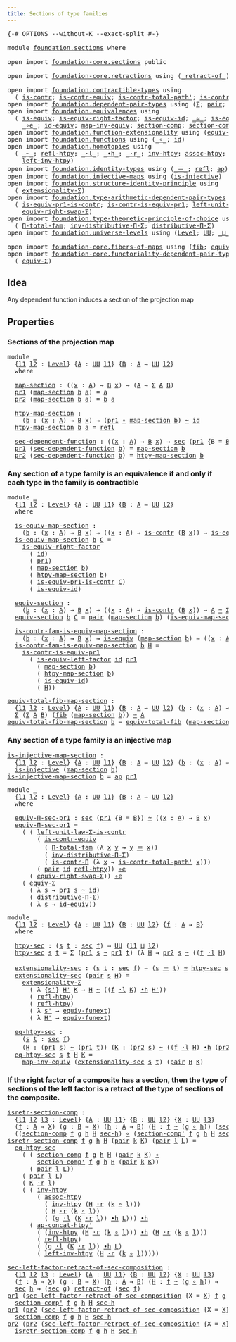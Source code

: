 ```yaml
---
title: Sections of type families
---
```


<pre class="Agda"><a id="51" class="Symbol">{-#</a> <a id="55" class="Keyword">OPTIONS</a> <a id="63" class="Pragma">--without-K</a> <a id="75" class="Pragma">--exact-split</a> <a id="89" class="Symbol">#-}</a>

<a id="94" class="Keyword">module</a> <a id="101" href="foundation.sections.html" class="Module">foundation.sections</a> <a id="121" class="Keyword">where</a>

<a id="128" class="Keyword">open</a> <a id="133" class="Keyword">import</a> <a id="140" href="foundation-core.sections.html" class="Module">foundation-core.sections</a> <a id="165" class="Keyword">public</a>

<a id="173" class="Keyword">open</a> <a id="178" class="Keyword">import</a> <a id="185" href="foundation-core.retractions.html" class="Module">foundation-core.retractions</a> <a id="213" class="Keyword">using</a> <a id="219" class="Symbol">(</a><a id="220" href="foundation-core.retractions.html#684" class="Function Operator">_retract-of_</a><a id="232" class="Symbol">)</a>

<a id="235" class="Keyword">open</a> <a id="240" class="Keyword">import</a> <a id="247" href="foundation.contractible-types.html" class="Module">foundation.contractible-types</a> <a id="277" class="Keyword">using</a>
  <a id="285" class="Symbol">(</a> <a id="287" href="foundation-core.contractible-types.html#1006" class="Function">is-contr</a><a id="295" class="Symbol">;</a> <a id="297" href="foundation-core.contractible-types.html#3304" class="Function">is-contr-equiv</a><a id="311" class="Symbol">;</a> <a id="313" href="foundation-core.contractible-types.html#2264" class="Function">is-contr-total-path&#39;</a><a id="333" class="Symbol">;</a> <a id="335" href="foundation-core.contractible-types.html#6898" class="Function">is-contr-Π</a><a id="345" class="Symbol">)</a>
<a id="347" class="Keyword">open</a> <a id="352" class="Keyword">import</a> <a id="359" href="foundation.dependent-pair-types.html" class="Module">foundation.dependent-pair-types</a> <a id="391" class="Keyword">using</a> <a id="397" class="Symbol">(</a><a id="398" href="foundation-core.dependent-pair-types.html#515" class="Record">Σ</a><a id="399" class="Symbol">;</a> <a id="401" href="foundation-core.dependent-pair-types.html#588" class="InductiveConstructor">pair</a><a id="405" class="Symbol">;</a> <a id="407" href="foundation-core.dependent-pair-types.html#605" class="Field">pr1</a><a id="410" class="Symbol">;</a> <a id="412" href="foundation-core.dependent-pair-types.html#617" class="Field">pr2</a><a id="415" class="Symbol">)</a>
<a id="417" class="Keyword">open</a> <a id="422" class="Keyword">import</a> <a id="429" href="foundation.equivalences.html" class="Module">foundation.equivalences</a> <a id="453" class="Keyword">using</a>
  <a id="461" class="Symbol">(</a> <a id="463" href="foundation-core.equivalences.html#1556" class="Function">is-equiv</a><a id="471" class="Symbol">;</a> <a id="473" href="foundation-core.equivalences.html#8882" class="Function">is-equiv-right-factor</a><a id="494" class="Symbol">;</a> <a id="496" href="foundation-core.equivalences.html#2323" class="Function">is-equiv-id</a><a id="507" class="Symbol">;</a> <a id="509" href="foundation-core.equivalences.html#1621" class="Function Operator">_≃_</a><a id="512" class="Symbol">;</a> <a id="514" href="foundation-core.equivalences.html#8172" class="Function">is-equiv-left-factor</a><a id="534" class="Symbol">;</a>
    <a id="540" href="foundation-core.equivalences.html#7869" class="Function Operator">_∘e_</a><a id="544" class="Symbol">;</a> <a id="546" href="foundation-core.equivalences.html#2494" class="Function">id-equiv</a><a id="554" class="Symbol">;</a> <a id="556" href="foundation-core.equivalences.html#5036" class="Function">map-inv-equiv</a><a id="569" class="Symbol">;</a> <a id="571" href="foundation-core.equivalences.html#6176" class="Function">section-comp</a><a id="583" class="Symbol">;</a> <a id="585" href="foundation-core.equivalences.html#6349" class="Function">section-comp&#39;</a><a id="598" class="Symbol">)</a>
<a id="600" class="Keyword">open</a> <a id="605" class="Keyword">import</a> <a id="612" href="foundation.function-extensionality.html" class="Module">foundation.function-extensionality</a> <a id="647" class="Keyword">using</a> <a id="653" class="Symbol">(</a><a id="654" href="foundation-core.function-extensionality.html#1301" class="Function">equiv-funext</a><a id="666" class="Symbol">)</a>
<a id="668" class="Keyword">open</a> <a id="673" class="Keyword">import</a> <a id="680" href="foundation.functions.html" class="Module">foundation.functions</a> <a id="701" class="Keyword">using</a> <a id="707" class="Symbol">(</a><a id="708" href="foundation-core.functions.html#420" class="Function Operator">_∘_</a><a id="711" class="Symbol">;</a> <a id="713" href="foundation-core.functions.html#322" class="Function">id</a><a id="715" class="Symbol">)</a>
<a id="717" class="Keyword">open</a> <a id="722" class="Keyword">import</a> <a id="729" href="foundation.homotopies.html" class="Module">foundation.homotopies</a> <a id="751" class="Keyword">using</a>
  <a id="759" class="Symbol">(</a> <a id="761" href="foundation-core.homotopies.html#627" class="Function Operator">_~_</a><a id="764" class="Symbol">;</a> <a id="766" href="foundation-core.homotopies.html#741" class="Function">refl-htpy</a><a id="775" class="Symbol">;</a> <a id="777" href="foundation-core.homotopies.html#1877" class="Function Operator">_·l_</a><a id="781" class="Symbol">;</a> <a id="783" href="foundation-core.homotopies.html#1167" class="Function Operator">_∙h_</a><a id="787" class="Symbol">;</a> <a id="789" href="foundation-core.homotopies.html#2083" class="Function Operator">_·r_</a><a id="793" class="Symbol">;</a> <a id="795" href="foundation-core.homotopies.html#998" class="Function">inv-htpy</a><a id="803" class="Symbol">;</a> <a id="805" href="foundation-core.homotopies.html#2185" class="Function">assoc-htpy</a><a id="815" class="Symbol">;</a> <a id="817" href="foundation.homotopies.html#2205" class="Function">ap-concat-htpy&#39;</a><a id="832" class="Symbol">;</a>
    <a id="838" href="foundation-core.homotopies.html#2780" class="Function">left-inv-htpy</a><a id="851" class="Symbol">)</a>
<a id="853" class="Keyword">open</a> <a id="858" class="Keyword">import</a> <a id="865" href="foundation.identity-types.html" class="Module">foundation.identity-types</a> <a id="891" class="Keyword">using</a> <a id="897" class="Symbol">(</a><a id="898" href="foundation-core.identity-types.html#1865" class="Function Operator">_＝_</a><a id="901" class="Symbol">;</a> <a id="903" href="foundation-core.identity-types.html#1820" class="InductiveConstructor">refl</a><a id="907" class="Symbol">;</a> <a id="909" href="foundation-core.identity-types.html#4003" class="Function">ap</a><a id="911" class="Symbol">)</a>
<a id="913" class="Keyword">open</a> <a id="918" class="Keyword">import</a> <a id="925" href="foundation.injective-maps.html" class="Module">foundation.injective-maps</a> <a id="951" class="Keyword">using</a> <a id="957" class="Symbol">(</a><a id="958" href="foundation.injective-maps.html#1309" class="Function">is-injective</a><a id="970" class="Symbol">)</a>
<a id="972" class="Keyword">open</a> <a id="977" class="Keyword">import</a> <a id="984" href="foundation.structure-identity-principle.html" class="Module">foundation.structure-identity-principle</a> <a id="1024" class="Keyword">using</a>
  <a id="1032" class="Symbol">(</a> <a id="1034" href="foundation.structure-identity-principle.html#2926" class="Function">extensionality-Σ</a><a id="1050" class="Symbol">)</a>
<a id="1052" class="Keyword">open</a> <a id="1057" class="Keyword">import</a> <a id="1064" href="foundation.type-arithmetic-dependent-pair-types.html" class="Module">foundation.type-arithmetic-dependent-pair-types</a> <a id="1112" class="Keyword">using</a>
  <a id="1120" class="Symbol">(</a> <a id="1122" href="foundation-core.type-arithmetic-dependent-pair-types.html#3907" class="Function">is-equiv-pr1-is-contr</a><a id="1143" class="Symbol">;</a> <a id="1145" href="foundation-core.type-arithmetic-dependent-pair-types.html#4439" class="Function">is-contr-is-equiv-pr1</a><a id="1166" class="Symbol">;</a> <a id="1168" href="foundation-core.type-arithmetic-dependent-pair-types.html#3090" class="Function">left-unit-law-Σ-is-contr</a><a id="1192" class="Symbol">;</a>
    <a id="1198" href="foundation-core.type-arithmetic-dependent-pair-types.html#11376" class="Function">equiv-right-swap-Σ</a><a id="1216" class="Symbol">)</a>
<a id="1218" class="Keyword">open</a> <a id="1223" class="Keyword">import</a> <a id="1230" href="foundation.type-theoretic-principle-of-choice.html" class="Module">foundation.type-theoretic-principle-of-choice</a> <a id="1276" class="Keyword">using</a>
  <a id="1284" class="Symbol">(</a> <a id="1286" href="foundation.type-theoretic-principle-of-choice.html#1269" class="Function">Π-total-fam</a><a id="1297" class="Symbol">;</a> <a id="1299" href="foundation.type-theoretic-principle-of-choice.html#5072" class="Function">inv-distributive-Π-Σ</a><a id="1319" class="Symbol">;</a> <a id="1321" href="foundation.type-theoretic-principle-of-choice.html#4367" class="Function">distributive-Π-Σ</a><a id="1337" class="Symbol">)</a>
<a id="1339" class="Keyword">open</a> <a id="1344" class="Keyword">import</a> <a id="1351" href="foundation.universe-levels.html" class="Module">foundation.universe-levels</a> <a id="1378" class="Keyword">using</a> <a id="1384" class="Symbol">(</a><a id="1385" href="Agda.Primitive.html#597" class="Postulate">Level</a><a id="1390" class="Symbol">;</a> <a id="1392" href="foundation-core.universe-levels.html#235" class="Primitive">UU</a><a id="1394" class="Symbol">;</a> <a id="1396" href="Agda.Primitive.html#810" class="Primitive Operator">_⊔_</a><a id="1399" class="Symbol">)</a>

<a id="1402" class="Keyword">open</a> <a id="1407" class="Keyword">import</a> <a id="1414" href="foundation-core.fibers-of-maps.html" class="Module">foundation-core.fibers-of-maps</a> <a id="1445" class="Keyword">using</a> <a id="1451" class="Symbol">(</a><a id="1452" href="foundation-core.fibers-of-maps.html#942" class="Function">fib</a><a id="1455" class="Symbol">;</a> <a id="1457" href="foundation-core.fibers-of-maps.html#8040" class="Function">equiv-total-fib</a><a id="1472" class="Symbol">)</a>
<a id="1474" class="Keyword">open</a> <a id="1479" class="Keyword">import</a> <a id="1486" href="foundation-core.functoriality-dependent-pair-types.html" class="Module">foundation-core.functoriality-dependent-pair-types</a> <a id="1537" class="Keyword">using</a>
  <a id="1545" class="Symbol">(</a> <a id="1547" href="foundation-core.functoriality-dependent-pair-types.html#10884" class="Function">equiv-Σ</a><a id="1554" class="Symbol">)</a>
</pre>
## Idea

Any dependent function induces a section of the projection map

## Properties

### Sections of the projection map

<pre class="Agda"><a id="1695" class="Keyword">module</a> <a id="1702" href="foundation.sections.html#1702" class="Module">_</a>
  <a id="1706" class="Symbol">{</a><a id="1707" href="foundation.sections.html#1707" class="Bound">l1</a> <a id="1710" href="foundation.sections.html#1710" class="Bound">l2</a> <a id="1713" class="Symbol">:</a> <a id="1715" href="Agda.Primitive.html#597" class="Postulate">Level</a><a id="1720" class="Symbol">}</a> <a id="1722" class="Symbol">{</a><a id="1723" href="foundation.sections.html#1723" class="Bound">A</a> <a id="1725" class="Symbol">:</a> <a id="1727" href="foundation-core.universe-levels.html#235" class="Primitive">UU</a> <a id="1730" href="foundation.sections.html#1707" class="Bound">l1</a><a id="1732" class="Symbol">}</a> <a id="1734" class="Symbol">{</a><a id="1735" href="foundation.sections.html#1735" class="Bound">B</a> <a id="1737" class="Symbol">:</a> <a id="1739" href="foundation.sections.html#1723" class="Bound">A</a> <a id="1741" class="Symbol">→</a> <a id="1743" href="foundation-core.universe-levels.html#235" class="Primitive">UU</a> <a id="1746" href="foundation.sections.html#1710" class="Bound">l2</a><a id="1748" class="Symbol">}</a>
  <a id="1752" class="Keyword">where</a>

  <a id="1761" href="foundation.sections.html#1761" class="Function">map-section</a> <a id="1773" class="Symbol">:</a> <a id="1775" class="Symbol">((</a><a id="1777" href="foundation.sections.html#1777" class="Bound">x</a> <a id="1779" class="Symbol">:</a> <a id="1781" href="foundation.sections.html#1723" class="Bound">A</a><a id="1782" class="Symbol">)</a> <a id="1784" class="Symbol">→</a> <a id="1786" href="foundation.sections.html#1735" class="Bound">B</a> <a id="1788" href="foundation.sections.html#1777" class="Bound">x</a><a id="1789" class="Symbol">)</a> <a id="1791" class="Symbol">→</a> <a id="1793" class="Symbol">(</a><a id="1794" href="foundation.sections.html#1723" class="Bound">A</a> <a id="1796" class="Symbol">→</a> <a id="1798" href="foundation-core.dependent-pair-types.html#515" class="Record">Σ</a> <a id="1800" href="foundation.sections.html#1723" class="Bound">A</a> <a id="1802" href="foundation.sections.html#1735" class="Bound">B</a><a id="1803" class="Symbol">)</a>
  <a id="1807" href="foundation-core.dependent-pair-types.html#605" class="Field">pr1</a> <a id="1811" class="Symbol">(</a><a id="1812" href="foundation.sections.html#1761" class="Function">map-section</a> <a id="1824" href="foundation.sections.html#1824" class="Bound">b</a> <a id="1826" href="foundation.sections.html#1826" class="Bound">a</a><a id="1827" class="Symbol">)</a> <a id="1829" class="Symbol">=</a> <a id="1831" href="foundation.sections.html#1826" class="Bound">a</a>
  <a id="1835" href="foundation-core.dependent-pair-types.html#617" class="Field">pr2</a> <a id="1839" class="Symbol">(</a><a id="1840" href="foundation.sections.html#1761" class="Function">map-section</a> <a id="1852" href="foundation.sections.html#1852" class="Bound">b</a> <a id="1854" href="foundation.sections.html#1854" class="Bound">a</a><a id="1855" class="Symbol">)</a> <a id="1857" class="Symbol">=</a> <a id="1859" href="foundation.sections.html#1852" class="Bound">b</a> <a id="1861" href="foundation.sections.html#1854" class="Bound">a</a>

  <a id="1866" href="foundation.sections.html#1866" class="Function">htpy-map-section</a> <a id="1883" class="Symbol">:</a>
    <a id="1889" class="Symbol">(</a><a id="1890" href="foundation.sections.html#1890" class="Bound">b</a> <a id="1892" class="Symbol">:</a> <a id="1894" class="Symbol">(</a><a id="1895" href="foundation.sections.html#1895" class="Bound">x</a> <a id="1897" class="Symbol">:</a> <a id="1899" href="foundation.sections.html#1723" class="Bound">A</a><a id="1900" class="Symbol">)</a> <a id="1902" class="Symbol">→</a> <a id="1904" href="foundation.sections.html#1735" class="Bound">B</a> <a id="1906" href="foundation.sections.html#1895" class="Bound">x</a><a id="1907" class="Symbol">)</a> <a id="1909" class="Symbol">→</a> <a id="1911" class="Symbol">(</a><a id="1912" href="foundation-core.dependent-pair-types.html#605" class="Field">pr1</a> <a id="1916" href="foundation-core.functions.html#420" class="Function Operator">∘</a> <a id="1918" href="foundation.sections.html#1761" class="Function">map-section</a> <a id="1930" href="foundation.sections.html#1890" class="Bound">b</a><a id="1931" class="Symbol">)</a> <a id="1933" href="foundation-core.homotopies.html#627" class="Function Operator">~</a> <a id="1935" href="foundation-core.functions.html#322" class="Function">id</a>
  <a id="1940" href="foundation.sections.html#1866" class="Function">htpy-map-section</a> <a id="1957" href="foundation.sections.html#1957" class="Bound">b</a> <a id="1959" href="foundation.sections.html#1959" class="Bound">a</a> <a id="1961" class="Symbol">=</a> <a id="1963" href="foundation-core.identity-types.html#1820" class="InductiveConstructor">refl</a>

  <a id="1971" href="foundation.sections.html#1971" class="Function">sec-dependent-function</a> <a id="1994" class="Symbol">:</a> <a id="1996" class="Symbol">((</a><a id="1998" href="foundation.sections.html#1998" class="Bound">x</a> <a id="2000" class="Symbol">:</a> <a id="2002" href="foundation.sections.html#1723" class="Bound">A</a><a id="2003" class="Symbol">)</a> <a id="2005" class="Symbol">→</a> <a id="2007" href="foundation.sections.html#1735" class="Bound">B</a> <a id="2009" href="foundation.sections.html#1998" class="Bound">x</a><a id="2010" class="Symbol">)</a> <a id="2012" class="Symbol">→</a> <a id="2014" href="foundation-core.sections.html#534" class="Function">sec</a> <a id="2018" class="Symbol">(</a><a id="2019" href="foundation-core.dependent-pair-types.html#605" class="Field">pr1</a> <a id="2023" class="Symbol">{</a><a id="2024" class="Argument">B</a> <a id="2026" class="Symbol">=</a> <a id="2028" href="foundation.sections.html#1735" class="Bound">B</a><a id="2029" class="Symbol">})</a>
  <a id="2034" href="foundation-core.dependent-pair-types.html#605" class="Field">pr1</a> <a id="2038" class="Symbol">(</a><a id="2039" href="foundation.sections.html#1971" class="Function">sec-dependent-function</a> <a id="2062" href="foundation.sections.html#2062" class="Bound">b</a><a id="2063" class="Symbol">)</a> <a id="2065" class="Symbol">=</a> <a id="2067" href="foundation.sections.html#1761" class="Function">map-section</a> <a id="2079" href="foundation.sections.html#2062" class="Bound">b</a>
  <a id="2083" href="foundation-core.dependent-pair-types.html#617" class="Field">pr2</a> <a id="2087" class="Symbol">(</a><a id="2088" href="foundation.sections.html#1971" class="Function">sec-dependent-function</a> <a id="2111" href="foundation.sections.html#2111" class="Bound">b</a><a id="2112" class="Symbol">)</a> <a id="2114" class="Symbol">=</a> <a id="2116" href="foundation.sections.html#1866" class="Function">htpy-map-section</a> <a id="2133" href="foundation.sections.html#2111" class="Bound">b</a>
</pre>
### Any section of a type family is an equivalence if and only if each type in the family is contractible

<pre class="Agda"><a id="2255" class="Keyword">module</a> <a id="2262" href="foundation.sections.html#2262" class="Module">_</a>
  <a id="2266" class="Symbol">{</a><a id="2267" href="foundation.sections.html#2267" class="Bound">l1</a> <a id="2270" href="foundation.sections.html#2270" class="Bound">l2</a> <a id="2273" class="Symbol">:</a> <a id="2275" href="Agda.Primitive.html#597" class="Postulate">Level</a><a id="2280" class="Symbol">}</a> <a id="2282" class="Symbol">{</a><a id="2283" href="foundation.sections.html#2283" class="Bound">A</a> <a id="2285" class="Symbol">:</a> <a id="2287" href="foundation-core.universe-levels.html#235" class="Primitive">UU</a> <a id="2290" href="foundation.sections.html#2267" class="Bound">l1</a><a id="2292" class="Symbol">}</a> <a id="2294" class="Symbol">{</a><a id="2295" href="foundation.sections.html#2295" class="Bound">B</a> <a id="2297" class="Symbol">:</a> <a id="2299" href="foundation.sections.html#2283" class="Bound">A</a> <a id="2301" class="Symbol">→</a> <a id="2303" href="foundation-core.universe-levels.html#235" class="Primitive">UU</a> <a id="2306" href="foundation.sections.html#2270" class="Bound">l2</a><a id="2308" class="Symbol">}</a>
  <a id="2312" class="Keyword">where</a>

  <a id="2321" href="foundation.sections.html#2321" class="Function">is-equiv-map-section</a> <a id="2342" class="Symbol">:</a>
    <a id="2348" class="Symbol">(</a><a id="2349" href="foundation.sections.html#2349" class="Bound">b</a> <a id="2351" class="Symbol">:</a> <a id="2353" class="Symbol">(</a><a id="2354" href="foundation.sections.html#2354" class="Bound">x</a> <a id="2356" class="Symbol">:</a> <a id="2358" href="foundation.sections.html#2283" class="Bound">A</a><a id="2359" class="Symbol">)</a> <a id="2361" class="Symbol">→</a> <a id="2363" href="foundation.sections.html#2295" class="Bound">B</a> <a id="2365" href="foundation.sections.html#2354" class="Bound">x</a><a id="2366" class="Symbol">)</a> <a id="2368" class="Symbol">→</a> <a id="2370" class="Symbol">((</a><a id="2372" href="foundation.sections.html#2372" class="Bound">x</a> <a id="2374" class="Symbol">:</a> <a id="2376" href="foundation.sections.html#2283" class="Bound">A</a><a id="2377" class="Symbol">)</a> <a id="2379" class="Symbol">→</a> <a id="2381" href="foundation-core.contractible-types.html#1006" class="Function">is-contr</a> <a id="2390" class="Symbol">(</a><a id="2391" href="foundation.sections.html#2295" class="Bound">B</a> <a id="2393" href="foundation.sections.html#2372" class="Bound">x</a><a id="2394" class="Symbol">))</a> <a id="2397" class="Symbol">→</a> <a id="2399" href="foundation-core.equivalences.html#1556" class="Function">is-equiv</a> <a id="2408" class="Symbol">(</a><a id="2409" href="foundation.sections.html#1761" class="Function">map-section</a> <a id="2421" href="foundation.sections.html#2349" class="Bound">b</a><a id="2422" class="Symbol">)</a>
  <a id="2426" href="foundation.sections.html#2321" class="Function">is-equiv-map-section</a> <a id="2447" href="foundation.sections.html#2447" class="Bound">b</a> <a id="2449" href="foundation.sections.html#2449" class="Bound">C</a> <a id="2451" class="Symbol">=</a>
    <a id="2457" href="foundation-core.equivalences.html#8882" class="Function">is-equiv-right-factor</a>
      <a id="2485" class="Symbol">(</a> <a id="2487" href="foundation-core.functions.html#322" class="Function">id</a><a id="2489" class="Symbol">)</a>
      <a id="2497" class="Symbol">(</a> <a id="2499" href="foundation-core.dependent-pair-types.html#605" class="Field">pr1</a><a id="2502" class="Symbol">)</a>
      <a id="2510" class="Symbol">(</a> <a id="2512" href="foundation.sections.html#1761" class="Function">map-section</a> <a id="2524" href="foundation.sections.html#2447" class="Bound">b</a><a id="2525" class="Symbol">)</a>
      <a id="2533" class="Symbol">(</a> <a id="2535" href="foundation.sections.html#1866" class="Function">htpy-map-section</a> <a id="2552" href="foundation.sections.html#2447" class="Bound">b</a><a id="2553" class="Symbol">)</a>
      <a id="2561" class="Symbol">(</a> <a id="2563" href="foundation-core.type-arithmetic-dependent-pair-types.html#3907" class="Function">is-equiv-pr1-is-contr</a> <a id="2585" href="foundation.sections.html#2449" class="Bound">C</a><a id="2586" class="Symbol">)</a>
      <a id="2594" class="Symbol">(</a> <a id="2596" href="foundation-core.equivalences.html#2323" class="Function">is-equiv-id</a><a id="2607" class="Symbol">)</a>

  <a id="2612" href="foundation.sections.html#2612" class="Function">equiv-section</a> <a id="2626" class="Symbol">:</a>
    <a id="2632" class="Symbol">(</a><a id="2633" href="foundation.sections.html#2633" class="Bound">b</a> <a id="2635" class="Symbol">:</a> <a id="2637" class="Symbol">(</a><a id="2638" href="foundation.sections.html#2638" class="Bound">x</a> <a id="2640" class="Symbol">:</a> <a id="2642" href="foundation.sections.html#2283" class="Bound">A</a><a id="2643" class="Symbol">)</a> <a id="2645" class="Symbol">→</a> <a id="2647" href="foundation.sections.html#2295" class="Bound">B</a> <a id="2649" href="foundation.sections.html#2638" class="Bound">x</a><a id="2650" class="Symbol">)</a> <a id="2652" class="Symbol">→</a> <a id="2654" class="Symbol">((</a><a id="2656" href="foundation.sections.html#2656" class="Bound">x</a> <a id="2658" class="Symbol">:</a> <a id="2660" href="foundation.sections.html#2283" class="Bound">A</a><a id="2661" class="Symbol">)</a> <a id="2663" class="Symbol">→</a> <a id="2665" href="foundation-core.contractible-types.html#1006" class="Function">is-contr</a> <a id="2674" class="Symbol">(</a><a id="2675" href="foundation.sections.html#2295" class="Bound">B</a> <a id="2677" href="foundation.sections.html#2656" class="Bound">x</a><a id="2678" class="Symbol">))</a> <a id="2681" class="Symbol">→</a> <a id="2683" href="foundation.sections.html#2283" class="Bound">A</a> <a id="2685" href="foundation-core.equivalences.html#1621" class="Function Operator">≃</a> <a id="2687" href="foundation-core.dependent-pair-types.html#515" class="Record">Σ</a> <a id="2689" href="foundation.sections.html#2283" class="Bound">A</a> <a id="2691" href="foundation.sections.html#2295" class="Bound">B</a>
  <a id="2695" href="foundation.sections.html#2612" class="Function">equiv-section</a> <a id="2709" href="foundation.sections.html#2709" class="Bound">b</a> <a id="2711" href="foundation.sections.html#2711" class="Bound">C</a> <a id="2713" class="Symbol">=</a> <a id="2715" href="foundation-core.dependent-pair-types.html#588" class="InductiveConstructor">pair</a> <a id="2720" class="Symbol">(</a><a id="2721" href="foundation.sections.html#1761" class="Function">map-section</a> <a id="2733" href="foundation.sections.html#2709" class="Bound">b</a><a id="2734" class="Symbol">)</a> <a id="2736" class="Symbol">(</a><a id="2737" href="foundation.sections.html#2321" class="Function">is-equiv-map-section</a> <a id="2758" href="foundation.sections.html#2709" class="Bound">b</a> <a id="2760" href="foundation.sections.html#2711" class="Bound">C</a><a id="2761" class="Symbol">)</a>

  <a id="2766" href="foundation.sections.html#2766" class="Function">is-contr-fam-is-equiv-map-section</a> <a id="2800" class="Symbol">:</a>
    <a id="2806" class="Symbol">(</a><a id="2807" href="foundation.sections.html#2807" class="Bound">b</a> <a id="2809" class="Symbol">:</a> <a id="2811" class="Symbol">(</a><a id="2812" href="foundation.sections.html#2812" class="Bound">x</a> <a id="2814" class="Symbol">:</a> <a id="2816" href="foundation.sections.html#2283" class="Bound">A</a><a id="2817" class="Symbol">)</a> <a id="2819" class="Symbol">→</a> <a id="2821" href="foundation.sections.html#2295" class="Bound">B</a> <a id="2823" href="foundation.sections.html#2812" class="Bound">x</a><a id="2824" class="Symbol">)</a> <a id="2826" class="Symbol">→</a> <a id="2828" href="foundation-core.equivalences.html#1556" class="Function">is-equiv</a> <a id="2837" class="Symbol">(</a><a id="2838" href="foundation.sections.html#1761" class="Function">map-section</a> <a id="2850" href="foundation.sections.html#2807" class="Bound">b</a><a id="2851" class="Symbol">)</a> <a id="2853" class="Symbol">→</a> <a id="2855" class="Symbol">((</a><a id="2857" href="foundation.sections.html#2857" class="Bound">x</a> <a id="2859" class="Symbol">:</a> <a id="2861" href="foundation.sections.html#2283" class="Bound">A</a><a id="2862" class="Symbol">)</a> <a id="2864" class="Symbol">→</a> <a id="2866" href="foundation-core.contractible-types.html#1006" class="Function">is-contr</a> <a id="2875" class="Symbol">(</a><a id="2876" href="foundation.sections.html#2295" class="Bound">B</a> <a id="2878" href="foundation.sections.html#2857" class="Bound">x</a><a id="2879" class="Symbol">))</a>
  <a id="2884" href="foundation.sections.html#2766" class="Function">is-contr-fam-is-equiv-map-section</a> <a id="2918" href="foundation.sections.html#2918" class="Bound">b</a> <a id="2920" href="foundation.sections.html#2920" class="Bound">H</a> <a id="2922" class="Symbol">=</a>
    <a id="2928" href="foundation-core.type-arithmetic-dependent-pair-types.html#4439" class="Function">is-contr-is-equiv-pr1</a>
      <a id="2956" class="Symbol">(</a> <a id="2958" href="foundation-core.equivalences.html#8172" class="Function">is-equiv-left-factor</a> <a id="2979" href="foundation-core.functions.html#322" class="Function">id</a> <a id="2982" href="foundation-core.dependent-pair-types.html#605" class="Field">pr1</a>
        <a id="2994" class="Symbol">(</a> <a id="2996" href="foundation.sections.html#1761" class="Function">map-section</a> <a id="3008" href="foundation.sections.html#2918" class="Bound">b</a><a id="3009" class="Symbol">)</a>
        <a id="3019" class="Symbol">(</a> <a id="3021" href="foundation.sections.html#1866" class="Function">htpy-map-section</a> <a id="3038" href="foundation.sections.html#2918" class="Bound">b</a><a id="3039" class="Symbol">)</a>
        <a id="3049" class="Symbol">(</a> <a id="3051" href="foundation-core.equivalences.html#2323" class="Function">is-equiv-id</a><a id="3062" class="Symbol">)</a>
        <a id="3072" class="Symbol">(</a> <a id="3074" href="foundation.sections.html#2920" class="Bound">H</a><a id="3075" class="Symbol">))</a>
</pre>
<pre class="Agda"><a id="equiv-total-fib-map-section"></a><a id="3091" href="foundation.sections.html#3091" class="Function">equiv-total-fib-map-section</a> <a id="3119" class="Symbol">:</a>
  <a id="3123" class="Symbol">{</a><a id="3124" href="foundation.sections.html#3124" class="Bound">l1</a> <a id="3127" href="foundation.sections.html#3127" class="Bound">l2</a> <a id="3130" class="Symbol">:</a> <a id="3132" href="Agda.Primitive.html#597" class="Postulate">Level</a><a id="3137" class="Symbol">}</a> <a id="3139" class="Symbol">{</a><a id="3140" href="foundation.sections.html#3140" class="Bound">A</a> <a id="3142" class="Symbol">:</a> <a id="3144" href="foundation-core.universe-levels.html#235" class="Primitive">UU</a> <a id="3147" href="foundation.sections.html#3124" class="Bound">l1</a><a id="3149" class="Symbol">}</a> <a id="3151" class="Symbol">{</a><a id="3152" href="foundation.sections.html#3152" class="Bound">B</a> <a id="3154" class="Symbol">:</a> <a id="3156" href="foundation.sections.html#3140" class="Bound">A</a> <a id="3158" class="Symbol">→</a> <a id="3160" href="foundation-core.universe-levels.html#235" class="Primitive">UU</a> <a id="3163" href="foundation.sections.html#3127" class="Bound">l2</a><a id="3165" class="Symbol">}</a> <a id="3167" class="Symbol">(</a><a id="3168" href="foundation.sections.html#3168" class="Bound">b</a> <a id="3170" class="Symbol">:</a> <a id="3172" class="Symbol">(</a><a id="3173" href="foundation.sections.html#3173" class="Bound">x</a> <a id="3175" class="Symbol">:</a> <a id="3177" href="foundation.sections.html#3140" class="Bound">A</a><a id="3178" class="Symbol">)</a> <a id="3180" class="Symbol">→</a> <a id="3182" href="foundation.sections.html#3152" class="Bound">B</a> <a id="3184" href="foundation.sections.html#3173" class="Bound">x</a><a id="3185" class="Symbol">)</a> <a id="3187" class="Symbol">→</a>
  <a id="3191" href="foundation-core.dependent-pair-types.html#515" class="Record">Σ</a> <a id="3193" class="Symbol">(</a><a id="3194" href="foundation-core.dependent-pair-types.html#515" class="Record">Σ</a> <a id="3196" href="foundation.sections.html#3140" class="Bound">A</a> <a id="3198" href="foundation.sections.html#3152" class="Bound">B</a><a id="3199" class="Symbol">)</a> <a id="3201" class="Symbol">(</a><a id="3202" href="foundation-core.fibers-of-maps.html#942" class="Function">fib</a> <a id="3206" class="Symbol">(</a><a id="3207" href="foundation.sections.html#1761" class="Function">map-section</a> <a id="3219" href="foundation.sections.html#3168" class="Bound">b</a><a id="3220" class="Symbol">))</a> <a id="3223" href="foundation-core.equivalences.html#1621" class="Function Operator">≃</a> <a id="3225" href="foundation.sections.html#3140" class="Bound">A</a>
<a id="3227" href="foundation.sections.html#3091" class="Function">equiv-total-fib-map-section</a> <a id="3255" href="foundation.sections.html#3255" class="Bound">b</a> <a id="3257" class="Symbol">=</a> <a id="3259" href="foundation-core.fibers-of-maps.html#8040" class="Function">equiv-total-fib</a> <a id="3275" class="Symbol">(</a><a id="3276" href="foundation.sections.html#1761" class="Function">map-section</a> <a id="3288" href="foundation.sections.html#3255" class="Bound">b</a><a id="3289" class="Symbol">)</a>
</pre>
### Any section of a type family is an injective map

<pre class="Agda"><a id="is-injective-map-section"></a><a id="3358" href="foundation.sections.html#3358" class="Function">is-injective-map-section</a> <a id="3383" class="Symbol">:</a>
  <a id="3387" class="Symbol">{</a><a id="3388" href="foundation.sections.html#3388" class="Bound">l1</a> <a id="3391" href="foundation.sections.html#3391" class="Bound">l2</a> <a id="3394" class="Symbol">:</a> <a id="3396" href="Agda.Primitive.html#597" class="Postulate">Level</a><a id="3401" class="Symbol">}</a> <a id="3403" class="Symbol">{</a><a id="3404" href="foundation.sections.html#3404" class="Bound">A</a> <a id="3406" class="Symbol">:</a> <a id="3408" href="foundation-core.universe-levels.html#235" class="Primitive">UU</a> <a id="3411" href="foundation.sections.html#3388" class="Bound">l1</a><a id="3413" class="Symbol">}</a> <a id="3415" class="Symbol">{</a><a id="3416" href="foundation.sections.html#3416" class="Bound">B</a> <a id="3418" class="Symbol">:</a> <a id="3420" href="foundation.sections.html#3404" class="Bound">A</a> <a id="3422" class="Symbol">→</a> <a id="3424" href="foundation-core.universe-levels.html#235" class="Primitive">UU</a> <a id="3427" href="foundation.sections.html#3391" class="Bound">l2</a><a id="3429" class="Symbol">}</a> <a id="3431" class="Symbol">(</a><a id="3432" href="foundation.sections.html#3432" class="Bound">b</a> <a id="3434" class="Symbol">:</a> <a id="3436" class="Symbol">(</a><a id="3437" href="foundation.sections.html#3437" class="Bound">x</a> <a id="3439" class="Symbol">:</a> <a id="3441" href="foundation.sections.html#3404" class="Bound">A</a><a id="3442" class="Symbol">)</a> <a id="3444" class="Symbol">→</a> <a id="3446" href="foundation.sections.html#3416" class="Bound">B</a> <a id="3448" href="foundation.sections.html#3437" class="Bound">x</a><a id="3449" class="Symbol">)</a> <a id="3451" class="Symbol">→</a>
  <a id="3455" href="foundation.injective-maps.html#1309" class="Function">is-injective</a> <a id="3468" class="Symbol">(</a><a id="3469" href="foundation.sections.html#1761" class="Function">map-section</a> <a id="3481" href="foundation.sections.html#3432" class="Bound">b</a><a id="3482" class="Symbol">)</a>
<a id="3484" href="foundation.sections.html#3358" class="Function">is-injective-map-section</a> <a id="3509" href="foundation.sections.html#3509" class="Bound">b</a> <a id="3511" class="Symbol">=</a> <a id="3513" href="foundation-core.identity-types.html#4003" class="Function">ap</a> <a id="3516" href="foundation-core.dependent-pair-types.html#605" class="Field">pr1</a>
</pre>
<pre class="Agda"><a id="3533" class="Keyword">module</a> <a id="3540" href="foundation.sections.html#3540" class="Module">_</a>
  <a id="3544" class="Symbol">{</a><a id="3545" href="foundation.sections.html#3545" class="Bound">l1</a> <a id="3548" href="foundation.sections.html#3548" class="Bound">l2</a> <a id="3551" class="Symbol">:</a> <a id="3553" href="Agda.Primitive.html#597" class="Postulate">Level</a><a id="3558" class="Symbol">}</a> <a id="3560" class="Symbol">{</a><a id="3561" href="foundation.sections.html#3561" class="Bound">A</a> <a id="3563" class="Symbol">:</a> <a id="3565" href="foundation-core.universe-levels.html#235" class="Primitive">UU</a> <a id="3568" href="foundation.sections.html#3545" class="Bound">l1</a><a id="3570" class="Symbol">}</a> <a id="3572" class="Symbol">{</a><a id="3573" href="foundation.sections.html#3573" class="Bound">B</a> <a id="3575" class="Symbol">:</a> <a id="3577" href="foundation.sections.html#3561" class="Bound">A</a> <a id="3579" class="Symbol">→</a> <a id="3581" href="foundation-core.universe-levels.html#235" class="Primitive">UU</a> <a id="3584" href="foundation.sections.html#3548" class="Bound">l2</a><a id="3586" class="Symbol">}</a>
  <a id="3590" class="Keyword">where</a>

  <a id="3599" href="foundation.sections.html#3599" class="Function">equiv-Π-sec-pr1</a> <a id="3615" class="Symbol">:</a> <a id="3617" href="foundation-core.sections.html#534" class="Function">sec</a> <a id="3621" class="Symbol">(</a><a id="3622" href="foundation-core.dependent-pair-types.html#605" class="Field">pr1</a> <a id="3626" class="Symbol">{</a><a id="3627" class="Argument">B</a> <a id="3629" class="Symbol">=</a> <a id="3631" href="foundation.sections.html#3573" class="Bound">B</a><a id="3632" class="Symbol">})</a> <a id="3635" href="foundation-core.equivalences.html#1621" class="Function Operator">≃</a> <a id="3637" class="Symbol">((</a><a id="3639" href="foundation.sections.html#3639" class="Bound">x</a> <a id="3641" class="Symbol">:</a> <a id="3643" href="foundation.sections.html#3561" class="Bound">A</a><a id="3644" class="Symbol">)</a> <a id="3646" class="Symbol">→</a> <a id="3648" href="foundation.sections.html#3573" class="Bound">B</a> <a id="3650" href="foundation.sections.html#3639" class="Bound">x</a><a id="3651" class="Symbol">)</a>
  <a id="3655" href="foundation.sections.html#3599" class="Function">equiv-Π-sec-pr1</a> <a id="3671" class="Symbol">=</a>
    <a id="3677" class="Symbol">(</a> <a id="3679" class="Symbol">(</a> <a id="3681" href="foundation-core.type-arithmetic-dependent-pair-types.html#3090" class="Function">left-unit-law-Σ-is-contr</a>
        <a id="3714" class="Symbol">(</a> <a id="3716" href="foundation-core.contractible-types.html#3304" class="Function">is-contr-equiv</a>
          <a id="3741" class="Symbol">(</a> <a id="3743" href="foundation.type-theoretic-principle-of-choice.html#1269" class="Function">Π-total-fam</a> <a id="3755" class="Symbol">(λ</a> <a id="3758" href="foundation.sections.html#3758" class="Bound">x</a> <a id="3760" href="foundation.sections.html#3760" class="Bound">y</a> <a id="3762" class="Symbol">→</a> <a id="3764" href="foundation.sections.html#3760" class="Bound">y</a> <a id="3766" href="foundation-core.identity-types.html#1865" class="Function Operator">＝</a> <a id="3768" href="foundation.sections.html#3758" class="Bound">x</a><a id="3769" class="Symbol">))</a>
          <a id="3782" class="Symbol">(</a> <a id="3784" href="foundation.type-theoretic-principle-of-choice.html#5072" class="Function">inv-distributive-Π-Σ</a><a id="3804" class="Symbol">)</a>
          <a id="3816" class="Symbol">(</a> <a id="3818" href="foundation-core.contractible-types.html#6898" class="Function">is-contr-Π</a> <a id="3829" class="Symbol">(λ</a> <a id="3832" href="foundation.sections.html#3832" class="Bound">x</a> <a id="3834" class="Symbol">→</a> <a id="3836" href="foundation-core.contractible-types.html#2264" class="Function">is-contr-total-path&#39;</a> <a id="3857" href="foundation.sections.html#3832" class="Bound">x</a><a id="3858" class="Symbol">)))</a>
        <a id="3870" class="Symbol">(</a> <a id="3872" href="foundation-core.dependent-pair-types.html#588" class="InductiveConstructor">pair</a> <a id="3877" href="foundation-core.functions.html#322" class="Function">id</a> <a id="3880" href="foundation-core.homotopies.html#741" class="Function">refl-htpy</a><a id="3889" class="Symbol">))</a> <a id="3892" href="foundation-core.equivalences.html#7869" class="Function Operator">∘e</a>
      <a id="3901" class="Symbol">(</a> <a id="3903" href="foundation-core.type-arithmetic-dependent-pair-types.html#11376" class="Function">equiv-right-swap-Σ</a><a id="3921" class="Symbol">))</a> <a id="3924" href="foundation-core.equivalences.html#7869" class="Function Operator">∘e</a>
    <a id="3931" class="Symbol">(</a> <a id="3933" href="foundation-core.functoriality-dependent-pair-types.html#10884" class="Function">equiv-Σ</a>
      <a id="3947" class="Symbol">(</a> <a id="3949" class="Symbol">λ</a> <a id="3951" href="foundation.sections.html#3951" class="Bound">s</a> <a id="3953" class="Symbol">→</a> <a id="3955" href="foundation-core.dependent-pair-types.html#605" class="Field">pr1</a> <a id="3959" href="foundation.sections.html#3951" class="Bound">s</a> <a id="3961" href="foundation-core.homotopies.html#627" class="Function Operator">~</a> <a id="3963" href="foundation-core.functions.html#322" class="Function">id</a><a id="3965" class="Symbol">)</a>
      <a id="3973" class="Symbol">(</a> <a id="3975" href="foundation.type-theoretic-principle-of-choice.html#4367" class="Function">distributive-Π-Σ</a><a id="3991" class="Symbol">)</a>
      <a id="3999" class="Symbol">(</a> <a id="4001" class="Symbol">λ</a> <a id="4003" href="foundation.sections.html#4003" class="Bound">s</a> <a id="4005" class="Symbol">→</a> <a id="4007" href="foundation-core.equivalences.html#2494" class="Function">id-equiv</a><a id="4015" class="Symbol">))</a>
</pre>
<pre class="Agda"><a id="4031" class="Keyword">module</a> <a id="4038" href="foundation.sections.html#4038" class="Module">_</a>
  <a id="4042" class="Symbol">{</a><a id="4043" href="foundation.sections.html#4043" class="Bound">l1</a> <a id="4046" href="foundation.sections.html#4046" class="Bound">l2</a> <a id="4049" class="Symbol">:</a> <a id="4051" href="Agda.Primitive.html#597" class="Postulate">Level</a><a id="4056" class="Symbol">}</a> <a id="4058" class="Symbol">{</a><a id="4059" href="foundation.sections.html#4059" class="Bound">A</a> <a id="4061" class="Symbol">:</a> <a id="4063" href="foundation-core.universe-levels.html#235" class="Primitive">UU</a> <a id="4066" href="foundation.sections.html#4043" class="Bound">l1</a><a id="4068" class="Symbol">}</a> <a id="4070" class="Symbol">{</a><a id="4071" href="foundation.sections.html#4071" class="Bound">B</a> <a id="4073" class="Symbol">:</a> <a id="4075" href="foundation-core.universe-levels.html#235" class="Primitive">UU</a> <a id="4078" href="foundation.sections.html#4046" class="Bound">l2</a><a id="4080" class="Symbol">}</a> <a id="4082" class="Symbol">{</a><a id="4083" href="foundation.sections.html#4083" class="Bound">f</a> <a id="4085" class="Symbol">:</a> <a id="4087" href="foundation.sections.html#4059" class="Bound">A</a> <a id="4089" class="Symbol">→</a> <a id="4091" href="foundation.sections.html#4071" class="Bound">B</a><a id="4092" class="Symbol">}</a>
  <a id="4096" class="Keyword">where</a>

  <a id="4105" href="foundation.sections.html#4105" class="Function">htpy-sec</a> <a id="4114" class="Symbol">:</a> <a id="4116" class="Symbol">(</a><a id="4117" href="foundation.sections.html#4117" class="Bound">s</a> <a id="4119" href="foundation.sections.html#4119" class="Bound">t</a> <a id="4121" class="Symbol">:</a> <a id="4123" href="foundation-core.sections.html#534" class="Function">sec</a> <a id="4127" href="foundation.sections.html#4083" class="Bound">f</a><a id="4128" class="Symbol">)</a> <a id="4130" class="Symbol">→</a> <a id="4132" href="foundation-core.universe-levels.html#235" class="Primitive">UU</a> <a id="4135" class="Symbol">(</a><a id="4136" href="foundation.sections.html#4043" class="Bound">l1</a> <a id="4139" href="Agda.Primitive.html#810" class="Primitive Operator">⊔</a> <a id="4141" href="foundation.sections.html#4046" class="Bound">l2</a><a id="4143" class="Symbol">)</a>
  <a id="4147" href="foundation.sections.html#4105" class="Function">htpy-sec</a> <a id="4156" href="foundation.sections.html#4156" class="Bound">s</a> <a id="4158" href="foundation.sections.html#4158" class="Bound">t</a> <a id="4160" class="Symbol">=</a> <a id="4162" href="foundation-core.dependent-pair-types.html#515" class="Record">Σ</a> <a id="4164" class="Symbol">(</a><a id="4165" href="foundation-core.dependent-pair-types.html#605" class="Field">pr1</a> <a id="4169" href="foundation.sections.html#4156" class="Bound">s</a> <a id="4171" href="foundation-core.homotopies.html#627" class="Function Operator">~</a> <a id="4173" href="foundation-core.dependent-pair-types.html#605" class="Field">pr1</a> <a id="4177" href="foundation.sections.html#4158" class="Bound">t</a><a id="4178" class="Symbol">)</a> <a id="4180" class="Symbol">(λ</a> <a id="4183" href="foundation.sections.html#4183" class="Bound">H</a> <a id="4185" class="Symbol">→</a> <a id="4187" href="foundation-core.dependent-pair-types.html#617" class="Field">pr2</a> <a id="4191" href="foundation.sections.html#4156" class="Bound">s</a> <a id="4193" href="foundation-core.homotopies.html#627" class="Function Operator">~</a> <a id="4195" class="Symbol">((</a><a id="4197" href="foundation.sections.html#4083" class="Bound">f</a> <a id="4199" href="foundation-core.homotopies.html#1877" class="Function Operator">·l</a> <a id="4202" href="foundation.sections.html#4183" class="Bound">H</a><a id="4203" class="Symbol">)</a> <a id="4205" href="foundation-core.homotopies.html#1167" class="Function Operator">∙h</a> <a id="4208" href="foundation-core.dependent-pair-types.html#617" class="Field">pr2</a> <a id="4212" href="foundation.sections.html#4158" class="Bound">t</a><a id="4213" class="Symbol">))</a>

  <a id="4219" href="foundation.sections.html#4219" class="Function">extensionality-sec</a> <a id="4238" class="Symbol">:</a> <a id="4240" class="Symbol">(</a><a id="4241" href="foundation.sections.html#4241" class="Bound">s</a> <a id="4243" href="foundation.sections.html#4243" class="Bound">t</a> <a id="4245" class="Symbol">:</a> <a id="4247" href="foundation-core.sections.html#534" class="Function">sec</a> <a id="4251" href="foundation.sections.html#4083" class="Bound">f</a><a id="4252" class="Symbol">)</a> <a id="4254" class="Symbol">→</a> <a id="4256" class="Symbol">(</a><a id="4257" href="foundation.sections.html#4241" class="Bound">s</a> <a id="4259" href="foundation-core.identity-types.html#1865" class="Function Operator">＝</a> <a id="4261" href="foundation.sections.html#4243" class="Bound">t</a><a id="4262" class="Symbol">)</a> <a id="4264" href="foundation-core.equivalences.html#1621" class="Function Operator">≃</a> <a id="4266" href="foundation.sections.html#4105" class="Function">htpy-sec</a> <a id="4275" href="foundation.sections.html#4241" class="Bound">s</a> <a id="4277" href="foundation.sections.html#4243" class="Bound">t</a>
  <a id="4281" href="foundation.sections.html#4219" class="Function">extensionality-sec</a> <a id="4300" class="Symbol">(</a><a id="4301" href="foundation-core.dependent-pair-types.html#588" class="InductiveConstructor">pair</a> <a id="4306" href="foundation.sections.html#4306" class="Bound">s</a> <a id="4308" href="foundation.sections.html#4308" class="Bound">H</a><a id="4309" class="Symbol">)</a> <a id="4311" class="Symbol">=</a>
    <a id="4317" href="foundation.structure-identity-principle.html#2926" class="Function">extensionality-Σ</a>
      <a id="4340" class="Symbol">(</a> <a id="4342" class="Symbol">λ</a> <a id="4344" class="Symbol">{</a><a id="4345" href="foundation.sections.html#4345" class="Bound">s&#39;</a><a id="4347" class="Symbol">}</a> <a id="4349" href="foundation.sections.html#4349" class="Bound">H&#39;</a> <a id="4352" href="foundation.sections.html#4352" class="Bound">K</a> <a id="4354" class="Symbol">→</a> <a id="4356" href="foundation.sections.html#4308" class="Bound">H</a> <a id="4358" href="foundation-core.homotopies.html#627" class="Function Operator">~</a> <a id="4360" class="Symbol">((</a><a id="4362" href="foundation.sections.html#4083" class="Bound">f</a> <a id="4364" href="foundation-core.homotopies.html#1877" class="Function Operator">·l</a> <a id="4367" href="foundation.sections.html#4352" class="Bound">K</a><a id="4368" class="Symbol">)</a> <a id="4370" href="foundation-core.homotopies.html#1167" class="Function Operator">∙h</a> <a id="4373" href="foundation.sections.html#4349" class="Bound">H&#39;</a><a id="4375" class="Symbol">))</a>
      <a id="4384" class="Symbol">(</a> <a id="4386" href="foundation-core.homotopies.html#741" class="Function">refl-htpy</a><a id="4395" class="Symbol">)</a>
      <a id="4403" class="Symbol">(</a> <a id="4405" href="foundation-core.homotopies.html#741" class="Function">refl-htpy</a><a id="4414" class="Symbol">)</a>
      <a id="4422" class="Symbol">(</a> <a id="4424" class="Symbol">λ</a> <a id="4426" href="foundation.sections.html#4426" class="Bound">s&#39;</a> <a id="4429" class="Symbol">→</a> <a id="4431" href="foundation-core.function-extensionality.html#1301" class="Function">equiv-funext</a><a id="4443" class="Symbol">)</a>
      <a id="4451" class="Symbol">(</a> <a id="4453" class="Symbol">λ</a> <a id="4455" href="foundation.sections.html#4455" class="Bound">H&#39;</a> <a id="4458" class="Symbol">→</a> <a id="4460" href="foundation-core.function-extensionality.html#1301" class="Function">equiv-funext</a><a id="4472" class="Symbol">)</a>

  <a id="4477" href="foundation.sections.html#4477" class="Function">eq-htpy-sec</a> <a id="4489" class="Symbol">:</a>
    <a id="4495" class="Symbol">(</a><a id="4496" href="foundation.sections.html#4496" class="Bound">s</a> <a id="4498" href="foundation.sections.html#4498" class="Bound">t</a> <a id="4500" class="Symbol">:</a> <a id="4502" href="foundation-core.sections.html#534" class="Function">sec</a> <a id="4506" href="foundation.sections.html#4083" class="Bound">f</a><a id="4507" class="Symbol">)</a>
    <a id="4513" class="Symbol">(</a><a id="4514" href="foundation.sections.html#4514" class="Bound">H</a> <a id="4516" class="Symbol">:</a> <a id="4518" class="Symbol">(</a><a id="4519" href="foundation-core.dependent-pair-types.html#605" class="Field">pr1</a> <a id="4523" href="foundation.sections.html#4496" class="Bound">s</a><a id="4524" class="Symbol">)</a> <a id="4526" href="foundation-core.homotopies.html#627" class="Function Operator">~</a> <a id="4528" class="Symbol">(</a><a id="4529" href="foundation-core.dependent-pair-types.html#605" class="Field">pr1</a> <a id="4533" href="foundation.sections.html#4498" class="Bound">t</a><a id="4534" class="Symbol">))</a> <a id="4537" class="Symbol">(</a><a id="4538" href="foundation.sections.html#4538" class="Bound">K</a> <a id="4540" class="Symbol">:</a> <a id="4542" class="Symbol">(</a><a id="4543" href="foundation-core.dependent-pair-types.html#617" class="Field">pr2</a> <a id="4547" href="foundation.sections.html#4496" class="Bound">s</a><a id="4548" class="Symbol">)</a> <a id="4550" href="foundation-core.homotopies.html#627" class="Function Operator">~</a> <a id="4552" class="Symbol">((</a><a id="4554" href="foundation.sections.html#4083" class="Bound">f</a> <a id="4556" href="foundation-core.homotopies.html#1877" class="Function Operator">·l</a> <a id="4559" href="foundation.sections.html#4514" class="Bound">H</a><a id="4560" class="Symbol">)</a> <a id="4562" href="foundation-core.homotopies.html#1167" class="Function Operator">∙h</a> <a id="4565" class="Symbol">(</a><a id="4566" href="foundation-core.dependent-pair-types.html#617" class="Field">pr2</a> <a id="4570" href="foundation.sections.html#4498" class="Bound">t</a><a id="4571" class="Symbol">)))</a> <a id="4575" class="Symbol">→</a> <a id="4577" href="foundation.sections.html#4496" class="Bound">s</a> <a id="4579" href="foundation-core.identity-types.html#1865" class="Function Operator">＝</a> <a id="4581" href="foundation.sections.html#4498" class="Bound">t</a>
  <a id="4585" href="foundation.sections.html#4477" class="Function">eq-htpy-sec</a> <a id="4597" href="foundation.sections.html#4597" class="Bound">s</a> <a id="4599" href="foundation.sections.html#4599" class="Bound">t</a> <a id="4601" href="foundation.sections.html#4601" class="Bound">H</a> <a id="4603" href="foundation.sections.html#4603" class="Bound">K</a> <a id="4605" class="Symbol">=</a>
    <a id="4611" href="foundation-core.equivalences.html#5036" class="Function">map-inv-equiv</a> <a id="4625" class="Symbol">(</a><a id="4626" href="foundation.sections.html#4219" class="Function">extensionality-sec</a> <a id="4645" href="foundation.sections.html#4597" class="Bound">s</a> <a id="4647" href="foundation.sections.html#4599" class="Bound">t</a><a id="4648" class="Symbol">)</a> <a id="4650" class="Symbol">(</a><a id="4651" href="foundation-core.dependent-pair-types.html#588" class="InductiveConstructor">pair</a> <a id="4656" href="foundation.sections.html#4601" class="Bound">H</a> <a id="4658" href="foundation.sections.html#4603" class="Bound">K</a><a id="4659" class="Symbol">)</a>
</pre>
### If the right factor of a composite has a section, then the type of sections of the left factor is a retract of the type of sections of the composite.

<pre class="Agda"><a id="isretr-section-comp"></a><a id="4829" href="foundation.sections.html#4829" class="Function">isretr-section-comp</a> <a id="4849" class="Symbol">:</a>
  <a id="4853" class="Symbol">{</a><a id="4854" href="foundation.sections.html#4854" class="Bound">l1</a> <a id="4857" href="foundation.sections.html#4857" class="Bound">l2</a> <a id="4860" href="foundation.sections.html#4860" class="Bound">l3</a> <a id="4863" class="Symbol">:</a> <a id="4865" href="Agda.Primitive.html#597" class="Postulate">Level</a><a id="4870" class="Symbol">}</a> <a id="4872" class="Symbol">{</a><a id="4873" href="foundation.sections.html#4873" class="Bound">A</a> <a id="4875" class="Symbol">:</a> <a id="4877" href="foundation-core.universe-levels.html#235" class="Primitive">UU</a> <a id="4880" href="foundation.sections.html#4854" class="Bound">l1</a><a id="4882" class="Symbol">}</a> <a id="4884" class="Symbol">{</a><a id="4885" href="foundation.sections.html#4885" class="Bound">B</a> <a id="4887" class="Symbol">:</a> <a id="4889" href="foundation-core.universe-levels.html#235" class="Primitive">UU</a> <a id="4892" href="foundation.sections.html#4857" class="Bound">l2</a><a id="4894" class="Symbol">}</a> <a id="4896" class="Symbol">{</a><a id="4897" href="foundation.sections.html#4897" class="Bound">X</a> <a id="4899" class="Symbol">:</a> <a id="4901" href="foundation-core.universe-levels.html#235" class="Primitive">UU</a> <a id="4904" href="foundation.sections.html#4860" class="Bound">l3</a><a id="4906" class="Symbol">}</a>
  <a id="4910" class="Symbol">(</a><a id="4911" href="foundation.sections.html#4911" class="Bound">f</a> <a id="4913" class="Symbol">:</a> <a id="4915" href="foundation.sections.html#4873" class="Bound">A</a> <a id="4917" class="Symbol">→</a> <a id="4919" href="foundation.sections.html#4897" class="Bound">X</a><a id="4920" class="Symbol">)</a> <a id="4922" class="Symbol">(</a><a id="4923" href="foundation.sections.html#4923" class="Bound">g</a> <a id="4925" class="Symbol">:</a> <a id="4927" href="foundation.sections.html#4885" class="Bound">B</a> <a id="4929" class="Symbol">→</a> <a id="4931" href="foundation.sections.html#4897" class="Bound">X</a><a id="4932" class="Symbol">)</a> <a id="4934" class="Symbol">(</a><a id="4935" href="foundation.sections.html#4935" class="Bound">h</a> <a id="4937" class="Symbol">:</a> <a id="4939" href="foundation.sections.html#4873" class="Bound">A</a> <a id="4941" class="Symbol">→</a> <a id="4943" href="foundation.sections.html#4885" class="Bound">B</a><a id="4944" class="Symbol">)</a> <a id="4946" class="Symbol">(</a><a id="4947" href="foundation.sections.html#4947" class="Bound">H</a> <a id="4949" class="Symbol">:</a> <a id="4951" href="foundation.sections.html#4911" class="Bound">f</a> <a id="4953" href="foundation-core.homotopies.html#627" class="Function Operator">~</a> <a id="4955" class="Symbol">(</a><a id="4956" href="foundation.sections.html#4923" class="Bound">g</a> <a id="4958" href="foundation-core.functions.html#420" class="Function Operator">∘</a> <a id="4960" href="foundation.sections.html#4935" class="Bound">h</a><a id="4961" class="Symbol">))</a> <a id="4964" class="Symbol">(</a><a id="4965" href="foundation.sections.html#4965" class="Bound">sec-h</a> <a id="4971" class="Symbol">:</a> <a id="4973" href="foundation-core.sections.html#534" class="Function">sec</a> <a id="4977" href="foundation.sections.html#4935" class="Bound">h</a><a id="4978" class="Symbol">)</a> <a id="4980" class="Symbol">→</a>
  <a id="4984" class="Symbol">((</a><a id="4986" href="foundation-core.equivalences.html#6176" class="Function">section-comp</a> <a id="4999" href="foundation.sections.html#4911" class="Bound">f</a> <a id="5001" href="foundation.sections.html#4923" class="Bound">g</a> <a id="5003" href="foundation.sections.html#4935" class="Bound">h</a> <a id="5005" href="foundation.sections.html#4947" class="Bound">H</a> <a id="5007" href="foundation.sections.html#4965" class="Bound">sec-h</a><a id="5012" class="Symbol">)</a> <a id="5014" href="foundation-core.functions.html#420" class="Function Operator">∘</a> <a id="5016" class="Symbol">(</a><a id="5017" href="foundation-core.equivalences.html#6349" class="Function">section-comp&#39;</a> <a id="5031" href="foundation.sections.html#4911" class="Bound">f</a> <a id="5033" href="foundation.sections.html#4923" class="Bound">g</a> <a id="5035" href="foundation.sections.html#4935" class="Bound">h</a> <a id="5037" href="foundation.sections.html#4947" class="Bound">H</a> <a id="5039" href="foundation.sections.html#4965" class="Bound">sec-h</a><a id="5044" class="Symbol">))</a> <a id="5047" href="foundation-core.homotopies.html#627" class="Function Operator">~</a> <a id="5049" href="foundation-core.functions.html#322" class="Function">id</a>
<a id="5052" href="foundation.sections.html#4829" class="Function">isretr-section-comp</a> <a id="5072" href="foundation.sections.html#5072" class="Bound">f</a> <a id="5074" href="foundation.sections.html#5074" class="Bound">g</a> <a id="5076" href="foundation.sections.html#5076" class="Bound">h</a> <a id="5078" href="foundation.sections.html#5078" class="Bound">H</a> <a id="5080" class="Symbol">(</a><a id="5081" href="foundation-core.dependent-pair-types.html#588" class="InductiveConstructor">pair</a> <a id="5086" href="foundation.sections.html#5086" class="Bound">k</a> <a id="5088" href="foundation.sections.html#5088" class="Bound">K</a><a id="5089" class="Symbol">)</a> <a id="5091" class="Symbol">(</a><a id="5092" href="foundation-core.dependent-pair-types.html#588" class="InductiveConstructor">pair</a> <a id="5097" href="foundation.sections.html#5097" class="Bound">l</a> <a id="5099" href="foundation.sections.html#5099" class="Bound">L</a><a id="5100" class="Symbol">)</a> <a id="5102" class="Symbol">=</a>
  <a id="5106" href="foundation.sections.html#4477" class="Function">eq-htpy-sec</a>
    <a id="5122" class="Symbol">(</a> <a id="5124" class="Symbol">(</a> <a id="5126" href="foundation-core.equivalences.html#6176" class="Function">section-comp</a> <a id="5139" href="foundation.sections.html#5072" class="Bound">f</a> <a id="5141" href="foundation.sections.html#5074" class="Bound">g</a> <a id="5143" href="foundation.sections.html#5076" class="Bound">h</a> <a id="5145" href="foundation.sections.html#5078" class="Bound">H</a> <a id="5147" class="Symbol">(</a><a id="5148" href="foundation-core.dependent-pair-types.html#588" class="InductiveConstructor">pair</a> <a id="5153" href="foundation.sections.html#5086" class="Bound">k</a> <a id="5155" href="foundation.sections.html#5088" class="Bound">K</a><a id="5156" class="Symbol">)</a> <a id="5158" href="foundation-core.functions.html#420" class="Function Operator">∘</a>
        <a id="5168" href="foundation-core.equivalences.html#6349" class="Function">section-comp&#39;</a> <a id="5182" href="foundation.sections.html#5072" class="Bound">f</a> <a id="5184" href="foundation.sections.html#5074" class="Bound">g</a> <a id="5186" href="foundation.sections.html#5076" class="Bound">h</a> <a id="5188" href="foundation.sections.html#5078" class="Bound">H</a> <a id="5190" class="Symbol">(</a><a id="5191" href="foundation-core.dependent-pair-types.html#588" class="InductiveConstructor">pair</a> <a id="5196" href="foundation.sections.html#5086" class="Bound">k</a> <a id="5198" href="foundation.sections.html#5088" class="Bound">K</a><a id="5199" class="Symbol">))</a>
      <a id="5208" class="Symbol">(</a> <a id="5210" href="foundation-core.dependent-pair-types.html#588" class="InductiveConstructor">pair</a> <a id="5215" href="foundation.sections.html#5097" class="Bound">l</a> <a id="5217" href="foundation.sections.html#5099" class="Bound">L</a><a id="5218" class="Symbol">))</a>
    <a id="5225" class="Symbol">(</a> <a id="5227" href="foundation-core.dependent-pair-types.html#588" class="InductiveConstructor">pair</a> <a id="5232" href="foundation.sections.html#5097" class="Bound">l</a> <a id="5234" href="foundation.sections.html#5099" class="Bound">L</a><a id="5235" class="Symbol">)</a>
    <a id="5241" class="Symbol">(</a> <a id="5243" href="foundation.sections.html#5088" class="Bound">K</a> <a id="5245" href="foundation-core.homotopies.html#2083" class="Function Operator">·r</a> <a id="5248" href="foundation.sections.html#5097" class="Bound">l</a><a id="5249" class="Symbol">)</a>
    <a id="5255" class="Symbol">(</a> <a id="5257" class="Symbol">(</a> <a id="5259" href="foundation-core.homotopies.html#998" class="Function">inv-htpy</a>
        <a id="5276" class="Symbol">(</a> <a id="5278" href="foundation-core.homotopies.html#2185" class="Function">assoc-htpy</a>
          <a id="5299" class="Symbol">(</a> <a id="5301" href="foundation-core.homotopies.html#998" class="Function">inv-htpy</a> <a id="5310" class="Symbol">(</a><a id="5311" href="foundation.sections.html#5078" class="Bound">H</a> <a id="5313" href="foundation-core.homotopies.html#2083" class="Function Operator">·r</a> <a id="5316" class="Symbol">(</a><a id="5317" href="foundation.sections.html#5086" class="Bound">k</a> <a id="5319" href="foundation-core.functions.html#420" class="Function Operator">∘</a> <a id="5321" href="foundation.sections.html#5097" class="Bound">l</a><a id="5322" class="Symbol">)))</a>
          <a id="5336" class="Symbol">(</a> <a id="5338" href="foundation.sections.html#5078" class="Bound">H</a> <a id="5340" href="foundation-core.homotopies.html#2083" class="Function Operator">·r</a> <a id="5343" class="Symbol">(</a><a id="5344" href="foundation.sections.html#5086" class="Bound">k</a> <a id="5346" href="foundation-core.functions.html#420" class="Function Operator">∘</a> <a id="5348" href="foundation.sections.html#5097" class="Bound">l</a><a id="5349" class="Symbol">))</a>
          <a id="5362" class="Symbol">(</a> <a id="5364" class="Symbol">(</a><a id="5365" href="foundation.sections.html#5074" class="Bound">g</a> <a id="5367" href="foundation-core.homotopies.html#1877" class="Function Operator">·l</a> <a id="5370" class="Symbol">(</a><a id="5371" href="foundation.sections.html#5088" class="Bound">K</a> <a id="5373" href="foundation-core.homotopies.html#2083" class="Function Operator">·r</a> <a id="5376" href="foundation.sections.html#5097" class="Bound">l</a><a id="5377" class="Symbol">))</a> <a id="5380" href="foundation-core.homotopies.html#1167" class="Function Operator">∙h</a> <a id="5383" href="foundation.sections.html#5099" class="Bound">L</a><a id="5384" class="Symbol">)))</a> <a id="5388" href="foundation-core.homotopies.html#1167" class="Function Operator">∙h</a>
      <a id="5397" class="Symbol">(</a> <a id="5399" href="foundation.homotopies.html#2205" class="Function">ap-concat-htpy&#39;</a>
        <a id="5423" class="Symbol">(</a> <a id="5425" class="Symbol">(</a><a id="5426" href="foundation-core.homotopies.html#998" class="Function">inv-htpy</a> <a id="5435" class="Symbol">(</a><a id="5436" href="foundation.sections.html#5078" class="Bound">H</a> <a id="5438" href="foundation-core.homotopies.html#2083" class="Function Operator">·r</a> <a id="5441" class="Symbol">(</a><a id="5442" href="foundation.sections.html#5086" class="Bound">k</a> <a id="5444" href="foundation-core.functions.html#420" class="Function Operator">∘</a> <a id="5446" href="foundation.sections.html#5097" class="Bound">l</a><a id="5447" class="Symbol">)))</a> <a id="5451" href="foundation-core.homotopies.html#1167" class="Function Operator">∙h</a> <a id="5454" class="Symbol">(</a><a id="5455" href="foundation.sections.html#5078" class="Bound">H</a> <a id="5457" href="foundation-core.homotopies.html#2083" class="Function Operator">·r</a> <a id="5460" class="Symbol">(</a><a id="5461" href="foundation.sections.html#5086" class="Bound">k</a> <a id="5463" href="foundation-core.functions.html#420" class="Function Operator">∘</a> <a id="5465" href="foundation.sections.html#5097" class="Bound">l</a><a id="5466" class="Symbol">)))</a>
        <a id="5478" class="Symbol">(</a> <a id="5480" href="foundation-core.homotopies.html#741" class="Function">refl-htpy</a><a id="5489" class="Symbol">)</a>
        <a id="5499" class="Symbol">(</a> <a id="5501" class="Symbol">(</a><a id="5502" href="foundation.sections.html#5074" class="Bound">g</a> <a id="5504" href="foundation-core.homotopies.html#1877" class="Function Operator">·l</a> <a id="5507" class="Symbol">(</a><a id="5508" href="foundation.sections.html#5088" class="Bound">K</a> <a id="5510" href="foundation-core.homotopies.html#2083" class="Function Operator">·r</a> <a id="5513" href="foundation.sections.html#5097" class="Bound">l</a><a id="5514" class="Symbol">))</a> <a id="5517" href="foundation-core.homotopies.html#1167" class="Function Operator">∙h</a> <a id="5520" href="foundation.sections.html#5099" class="Bound">L</a><a id="5521" class="Symbol">)</a>
        <a id="5531" class="Symbol">(</a> <a id="5533" href="foundation-core.homotopies.html#2780" class="Function">left-inv-htpy</a> <a id="5547" class="Symbol">(</a><a id="5548" href="foundation.sections.html#5078" class="Bound">H</a> <a id="5550" href="foundation-core.homotopies.html#2083" class="Function Operator">·r</a> <a id="5553" class="Symbol">(</a><a id="5554" href="foundation.sections.html#5086" class="Bound">k</a> <a id="5556" href="foundation-core.functions.html#420" class="Function Operator">∘</a> <a id="5558" href="foundation.sections.html#5097" class="Bound">l</a><a id="5559" class="Symbol">)))))</a>

<a id="sec-left-factor-retract-of-sec-composition"></a><a id="5566" href="foundation.sections.html#5566" class="Function">sec-left-factor-retract-of-sec-composition</a> <a id="5609" class="Symbol">:</a>
  <a id="5613" class="Symbol">{</a><a id="5614" href="foundation.sections.html#5614" class="Bound">l1</a> <a id="5617" href="foundation.sections.html#5617" class="Bound">l2</a> <a id="5620" href="foundation.sections.html#5620" class="Bound">l3</a> <a id="5623" class="Symbol">:</a> <a id="5625" href="Agda.Primitive.html#597" class="Postulate">Level</a><a id="5630" class="Symbol">}</a> <a id="5632" class="Symbol">{</a><a id="5633" href="foundation.sections.html#5633" class="Bound">A</a> <a id="5635" class="Symbol">:</a> <a id="5637" href="foundation-core.universe-levels.html#235" class="Primitive">UU</a> <a id="5640" href="foundation.sections.html#5614" class="Bound">l1</a><a id="5642" class="Symbol">}</a> <a id="5644" class="Symbol">{</a><a id="5645" href="foundation.sections.html#5645" class="Bound">B</a> <a id="5647" class="Symbol">:</a> <a id="5649" href="foundation-core.universe-levels.html#235" class="Primitive">UU</a> <a id="5652" href="foundation.sections.html#5617" class="Bound">l2</a><a id="5654" class="Symbol">}</a> <a id="5656" class="Symbol">{</a><a id="5657" href="foundation.sections.html#5657" class="Bound">X</a> <a id="5659" class="Symbol">:</a> <a id="5661" href="foundation-core.universe-levels.html#235" class="Primitive">UU</a> <a id="5664" href="foundation.sections.html#5620" class="Bound">l3</a><a id="5666" class="Symbol">}</a>
  <a id="5670" class="Symbol">(</a><a id="5671" href="foundation.sections.html#5671" class="Bound">f</a> <a id="5673" class="Symbol">:</a> <a id="5675" href="foundation.sections.html#5633" class="Bound">A</a> <a id="5677" class="Symbol">→</a> <a id="5679" href="foundation.sections.html#5657" class="Bound">X</a><a id="5680" class="Symbol">)</a> <a id="5682" class="Symbol">(</a><a id="5683" href="foundation.sections.html#5683" class="Bound">g</a> <a id="5685" class="Symbol">:</a> <a id="5687" href="foundation.sections.html#5645" class="Bound">B</a> <a id="5689" class="Symbol">→</a> <a id="5691" href="foundation.sections.html#5657" class="Bound">X</a><a id="5692" class="Symbol">)</a> <a id="5694" class="Symbol">(</a><a id="5695" href="foundation.sections.html#5695" class="Bound">h</a> <a id="5697" class="Symbol">:</a> <a id="5699" href="foundation.sections.html#5633" class="Bound">A</a> <a id="5701" class="Symbol">→</a> <a id="5703" href="foundation.sections.html#5645" class="Bound">B</a><a id="5704" class="Symbol">)</a> <a id="5706" class="Symbol">(</a><a id="5707" href="foundation.sections.html#5707" class="Bound">H</a> <a id="5709" class="Symbol">:</a> <a id="5711" href="foundation.sections.html#5671" class="Bound">f</a> <a id="5713" href="foundation-core.homotopies.html#627" class="Function Operator">~</a> <a id="5715" class="Symbol">(</a><a id="5716" href="foundation.sections.html#5683" class="Bound">g</a> <a id="5718" href="foundation-core.functions.html#420" class="Function Operator">∘</a> <a id="5720" href="foundation.sections.html#5695" class="Bound">h</a><a id="5721" class="Symbol">))</a> <a id="5724" class="Symbol">→</a>
  <a id="5728" href="foundation-core.sections.html#534" class="Function">sec</a> <a id="5732" href="foundation.sections.html#5695" class="Bound">h</a> <a id="5734" class="Symbol">→</a> <a id="5736" class="Symbol">(</a><a id="5737" href="foundation-core.sections.html#534" class="Function">sec</a> <a id="5741" href="foundation.sections.html#5683" class="Bound">g</a><a id="5742" class="Symbol">)</a> <a id="5744" href="foundation-core.retractions.html#684" class="Function Operator">retract-of</a> <a id="5755" class="Symbol">(</a><a id="5756" href="foundation-core.sections.html#534" class="Function">sec</a> <a id="5760" href="foundation.sections.html#5671" class="Bound">f</a><a id="5761" class="Symbol">)</a>
<a id="5763" href="foundation-core.dependent-pair-types.html#605" class="Field">pr1</a> <a id="5767" class="Symbol">(</a><a id="5768" href="foundation.sections.html#5566" class="Function">sec-left-factor-retract-of-sec-composition</a> <a id="5811" class="Symbol">{</a><a id="5812" class="Argument">X</a> <a id="5814" class="Symbol">=</a> <a id="5816" href="foundation.sections.html#5816" class="Bound">X</a><a id="5817" class="Symbol">}</a> <a id="5819" href="foundation.sections.html#5819" class="Bound">f</a> <a id="5821" href="foundation.sections.html#5821" class="Bound">g</a> <a id="5823" href="foundation.sections.html#5823" class="Bound">h</a> <a id="5825" href="foundation.sections.html#5825" class="Bound">H</a> <a id="5827" href="foundation.sections.html#5827" class="Bound">sec-h</a><a id="5832" class="Symbol">)</a> <a id="5834" class="Symbol">=</a>
  <a id="5838" href="foundation-core.equivalences.html#6349" class="Function">section-comp&#39;</a> <a id="5852" href="foundation.sections.html#5819" class="Bound">f</a> <a id="5854" href="foundation.sections.html#5821" class="Bound">g</a> <a id="5856" href="foundation.sections.html#5823" class="Bound">h</a> <a id="5858" href="foundation.sections.html#5825" class="Bound">H</a> <a id="5860" href="foundation.sections.html#5827" class="Bound">sec-h</a>
<a id="5866" href="foundation-core.dependent-pair-types.html#605" class="Field">pr1</a> <a id="5870" class="Symbol">(</a><a id="5871" href="foundation-core.dependent-pair-types.html#617" class="Field">pr2</a> <a id="5875" class="Symbol">(</a><a id="5876" href="foundation.sections.html#5566" class="Function">sec-left-factor-retract-of-sec-composition</a> <a id="5919" class="Symbol">{</a><a id="5920" class="Argument">X</a> <a id="5922" class="Symbol">=</a> <a id="5924" href="foundation.sections.html#5924" class="Bound">X</a><a id="5925" class="Symbol">}</a> <a id="5927" href="foundation.sections.html#5927" class="Bound">f</a> <a id="5929" href="foundation.sections.html#5929" class="Bound">g</a> <a id="5931" href="foundation.sections.html#5931" class="Bound">h</a> <a id="5933" href="foundation.sections.html#5933" class="Bound">H</a> <a id="5935" href="foundation.sections.html#5935" class="Bound">sec-h</a><a id="5940" class="Symbol">))</a> <a id="5943" class="Symbol">=</a>
  <a id="5947" href="foundation-core.equivalences.html#6176" class="Function">section-comp</a> <a id="5960" href="foundation.sections.html#5927" class="Bound">f</a> <a id="5962" href="foundation.sections.html#5929" class="Bound">g</a> <a id="5964" href="foundation.sections.html#5931" class="Bound">h</a> <a id="5966" href="foundation.sections.html#5933" class="Bound">H</a> <a id="5968" href="foundation.sections.html#5935" class="Bound">sec-h</a>
<a id="5974" href="foundation-core.dependent-pair-types.html#617" class="Field">pr2</a> <a id="5978" class="Symbol">(</a><a id="5979" href="foundation-core.dependent-pair-types.html#617" class="Field">pr2</a> <a id="5983" class="Symbol">(</a><a id="5984" href="foundation.sections.html#5566" class="Function">sec-left-factor-retract-of-sec-composition</a> <a id="6027" class="Symbol">{</a><a id="6028" class="Argument">X</a> <a id="6030" class="Symbol">=</a> <a id="6032" href="foundation.sections.html#6032" class="Bound">X</a><a id="6033" class="Symbol">}</a> <a id="6035" href="foundation.sections.html#6035" class="Bound">f</a> <a id="6037" href="foundation.sections.html#6037" class="Bound">g</a> <a id="6039" href="foundation.sections.html#6039" class="Bound">h</a> <a id="6041" href="foundation.sections.html#6041" class="Bound">H</a> <a id="6043" href="foundation.sections.html#6043" class="Bound">sec-h</a><a id="6048" class="Symbol">))</a> <a id="6051" class="Symbol">=</a>
  <a id="6055" href="foundation.sections.html#4829" class="Function">isretr-section-comp</a> <a id="6075" href="foundation.sections.html#6035" class="Bound">f</a> <a id="6077" href="foundation.sections.html#6037" class="Bound">g</a> <a id="6079" href="foundation.sections.html#6039" class="Bound">h</a> <a id="6081" href="foundation.sections.html#6041" class="Bound">H</a> <a id="6083" href="foundation.sections.html#6043" class="Bound">sec-h</a>
</pre>